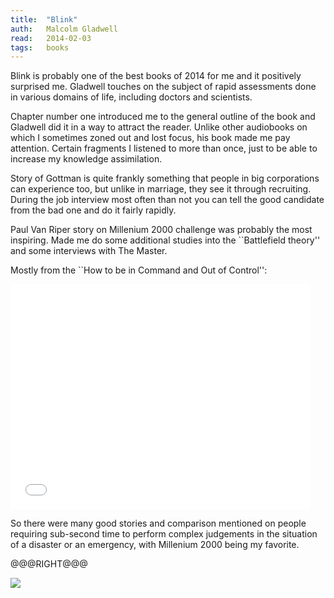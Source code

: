 ```yaml
---
title:	"Blink"
auth:	Malcolm Gladwell
read:	2014-02-03
tags:	books
---
```






Blink is probably one of the best books of 2014 for me and it positively
surprised me. Gladwell touches on the subject of rapid assessments done in
various domains of life, including doctors and scientists.

Chapter number one introduced me to the general outline of the book and
Gladwell did it in a way to attract the reader. Unlike other audiobooks on
which I sometimes zoned out and lost focus, his book made me pay attention.
Certain fragments I listened to more than once, just to be able to increase
my knowledge assimilation.

Story of Gottman is quite frankly something that people in big corporations
can experience too, but unlike in marriage, they see it through recruiting.
During the job interview most often than not you can tell the good candidate
from the bad one and do it fairly rapidly.

Paul Van Riper story on Millenium 2000 challenge was probably the most
inspiring. Made me do some additional studies into the ``Battlefield
theory'' and some interviews with The Master.

Mostly from the ``How to be in Command and Out of Control'':

<iframe width="480" height="360" src="//www.youtube.com/embed/i7B5pFSq7XA" frameborder="0" allowfullscreen></iframe>

So there were many good stories and comparison mentioned on people requiring
sub-second time to perform complex judgements in the situation of a disaster
or an emergency, with Millenium 2000 being my favorite.

@@@RIGHT@@@

<a href="http://www.amazon.com/gp/product/0316010669/ref=as_li_tl?ie=UTF8&camp=1789&creative=390957&creativeASIN=0316010669&linkCode=as2&tag=wojcadamkoszh-20&linkId=FHZVIJBYWUHOOQQI"><img border="0" src="http://ws-na.amazon-adsystem.com/widgets/q?_encoding=UTF8&ASIN=0316010669&Format=_SL160_&ID=AsinImage&MarketPlace=US&ServiceVersion=20070822&WS=1&tag=wojcadamkoszh-20" ></a><img src="http://ir-na.amazon-adsystem.com/e/ir?t=wojcadamkoszh-20&l=as2&o=1&a=0316010669" width="1" height="1" border="0" alt="" style="border:none !important; margin:0px !important;" />

